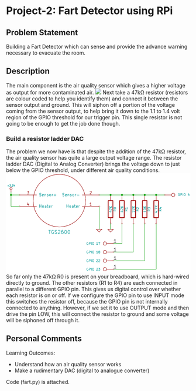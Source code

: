 # Project-2: Fart Detector using RPi
## Problem Statement
Building a Fart Detector which can sense and provide the advance warning necessary to evacuate the room.
## Description
The main component is the air quality sensor which gives a higher voltage as output for more contaminated air.
![](fart1.webp)
Next take a 47kΩ resistor (resistors are colour coded to help you identify them) and connect it between the sensor output and ground. This will siphon off a portion of the voltage coming from the sensor output, to help bring it down to the 1.1 to 1.4 volt region of the GPIO threshold for our trigger pin. This single resistor is not going to be enough to get the job done though.
### Build a resistor ladder DAC
The problem we now have is that despite the addition of the 47kΩ resistor, the air quality sensor has quite a large output voltage range. The resistor ladder DAC (Digital to Analog Converter) brings the voltage down to just below the GPIO threshold, under different air quality conditions.
![](ladder_schematic.png)
So far only the 47kΩ R0 is present on your breadboard, which is hard-wired directly to ground. The other resistors (R1 to R4) are each connected in parallel to a different GPIO pin. This gives us digital control over whether each resistor is on or off. If we configure the GPIO pin to use INPUT mode this switches the resistor off, because the GPIO pin is not internally connected to anything. However, if we set it to use OUTPUT mode and then drive the pin LOW, this will connect the resistor to ground and some voltage will be siphoned off through it.

## Personal Comments
Learning Outcomes:
* Understand how an air quality sensor works
* Make a rudimentary DAC (digital to analogue converter)

Code (fart.py) is attached.
